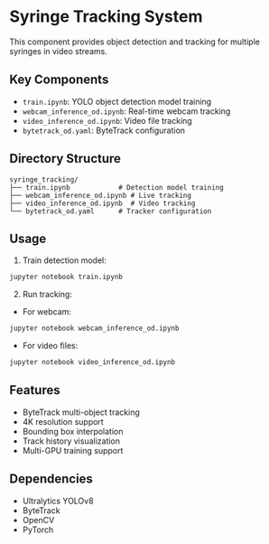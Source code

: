 # Syringe Tracking System

This component provides object detection and tracking for multiple syringes in video streams.

## Key Components

- `train.ipynb`: YOLO object detection model training
- `webcam_inference_od.ipynb`: Real-time webcam tracking
- `video_inference_od.ipynb`: Video file tracking
- `bytetrack_od.yaml`: ByteTrack configuration

## Directory Structure
```
syringe_tracking/
├── train.ipynb            # Detection model training
├── webcam_inference_od.ipynb # Live tracking
├── video_inference_od.ipynb  # Video tracking
└── bytetrack_od.yaml      # Tracker configuration
```

## Usage

1. Train detection model:
```bash
jupyter notebook train.ipynb
```
2. Run tracking:
- For webcam:
```bash
jupyter notebook webcam_inference_od.ipynb
```
- For video files:
```bash
jupyter notebook video_inference_od.ipynb
```

## Features
- ByteTrack multi-object tracking
- 4K resolution support
- Bounding box interpolation
- Track history visualization
- Multi-GPU training support

## Dependencies
- Ultralytics YOLOv8
- ByteTrack
- OpenCV
- PyTorch
